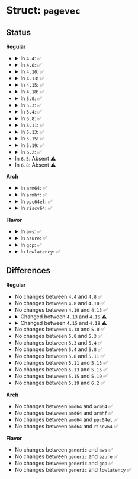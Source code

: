 # Struct: <code>pagevec</code>

## Status
<b>Regular</b>
<ul>
<li>
<details>
<summary>In <code>4.4</code>: ✅</summary>

```c
struct pagevec {
    long unsigned int nr;
    long unsigned int cold;
    struct page * pages[14];
};
```
</details>
</li>
<li>
<details>
<summary>In <code>4.8</code>: ✅</summary>

```c
struct pagevec {
    long unsigned int nr;
    long unsigned int cold;
    struct page * pages[14];
};
```
</details>
</li>
<li>
<details>
<summary>In <code>4.10</code>: ✅</summary>

```c
struct pagevec {
    long unsigned int nr;
    long unsigned int cold;
    struct page * pages[14];
};
```
</details>
</li>
<li>
<details>
<summary>In <code>4.13</code>: ✅</summary>

```c
struct pagevec {
    long unsigned int nr;
    long unsigned int cold;
    struct page * pages[14];
};
```
</details>
</li>
<li>
<details>
<summary>In <code>4.15</code>: ✅</summary>

```c
struct pagevec {
    long unsigned int nr;
    bool percpu_pvec_drained;
    struct page * pages[14];
};
```
</details>
</li>
<li>
<details>
<summary>In <code>4.18</code>: ✅</summary>

```c
struct pagevec {
    unsigned char nr;
    bool percpu_pvec_drained;
    struct page * pages[15];
};
```
</details>
</li>
<li>
<details>
<summary>In <code>5.0</code>: ✅</summary>

```c
struct pagevec {
    unsigned char nr;
    bool percpu_pvec_drained;
    struct page * pages[15];
};
```
</details>
</li>
<li>
<details>
<summary>In <code>5.3</code>: ✅</summary>

```c
struct pagevec {
    unsigned char nr;
    bool percpu_pvec_drained;
    struct page * pages[15];
};
```
</details>
</li>
<li>
<details>
<summary>In <code>5.4</code>: ✅</summary>

```c
struct pagevec {
    unsigned char nr;
    bool percpu_pvec_drained;
    struct page * pages[15];
};
```
</details>
</li>
<li>
<details>
<summary>In <code>5.8</code>: ✅</summary>

```c
struct pagevec {
    unsigned char nr;
    bool percpu_pvec_drained;
    struct page * pages[15];
};
```
</details>
</li>
<li>
<details>
<summary>In <code>5.11</code>: ✅</summary>

```c
struct pagevec {
    unsigned char nr;
    bool percpu_pvec_drained;
    struct page * pages[15];
};
```
</details>
</li>
<li>
<details>
<summary>In <code>5.13</code>: ✅</summary>

```c
struct pagevec {
    unsigned char nr;
    bool percpu_pvec_drained;
    struct page * pages[15];
};
```
</details>
</li>
<li>
<details>
<summary>In <code>5.15</code>: ✅</summary>

```c
struct pagevec {
    unsigned char nr;
    bool percpu_pvec_drained;
    struct page * pages[15];
};
```
</details>
</li>
<li>
<details>
<summary>In <code>5.19</code>: ✅</summary>

```c
struct pagevec {
    unsigned char nr;
    bool percpu_pvec_drained;
    struct page * pages[15];
};
```
</details>
</li>
<li>
<details>
<summary>In <code>6.2</code>: ✅</summary>

```c
struct pagevec {
    unsigned char nr;
    bool percpu_pvec_drained;
    struct page * pages[15];
};
```
</details>
</li>
<li>
In <code>6.5</code>: Absent ⚠️
</li>
<li>
In <code>6.8</code>: Absent ⚠️
</li>
</ul>
<b>Arch</b>
<ul>
<li>
<details>
<summary>In <code>arm64</code>: ✅</summary>

```c
struct pagevec {
    unsigned char nr;
    bool percpu_pvec_drained;
    struct page * pages[15];
};
```
</details>
</li>
<li>
<details>
<summary>In <code>armhf</code>: ✅</summary>

```c
struct pagevec {
    unsigned char nr;
    bool percpu_pvec_drained;
    struct page * pages[15];
};
```
</details>
</li>
<li>
<details>
<summary>In <code>ppc64el</code>: ✅</summary>

```c
struct pagevec {
    unsigned char nr;
    bool percpu_pvec_drained;
    struct page * pages[15];
};
```
</details>
</li>
<li>
<details>
<summary>In <code>riscv64</code>: ✅</summary>

```c
struct pagevec {
    unsigned char nr;
    bool percpu_pvec_drained;
    struct page * pages[15];
};
```
</details>
</li>
</ul>
<b>Flavor</b>
<ul>
<li>
<details>
<summary>In <code>aws</code>: ✅</summary>

```c
struct pagevec {
    unsigned char nr;
    bool percpu_pvec_drained;
    struct page * pages[15];
};
```
</details>
</li>
<li>
<details>
<summary>In <code>azure</code>: ✅</summary>

```c
struct pagevec {
    unsigned char nr;
    bool percpu_pvec_drained;
    struct page * pages[15];
};
```
</details>
</li>
<li>
<details>
<summary>In <code>gcp</code>: ✅</summary>

```c
struct pagevec {
    unsigned char nr;
    bool percpu_pvec_drained;
    struct page * pages[15];
};
```
</details>
</li>
<li>
<details>
<summary>In <code>lowlatency</code>: ✅</summary>

```c
struct pagevec {
    unsigned char nr;
    bool percpu_pvec_drained;
    struct page * pages[15];
};
```
</details>
</li>
</ul>

## Differences
<b>Regular</b>
<ul>
<li>
No changes between <code>4.4</code> and <code>4.8</code> ✅
</li>
<li>
No changes between <code>4.8</code> and <code>4.10</code> ✅
</li>
<li>
No changes between <code>4.10</code> and <code>4.13</code> ✅
</li>
<li>
<details>
<summary>Changed between <code>4.13</code> and <code>4.15</code> ⚠️</summary>
<ul>
<li>
<b>Field added. </b>
<code>bool percpu_pvec_drained</code>
</li>
<li>
<b>Field removed. </b>
<code>long unsigned int cold</code>
</li>
</ul>
</details>
</li>
<li>
<details>
<summary>Changed between <code>4.15</code> and <code>4.18</code> ⚠️</summary>
<ul>
<li>
<b>Field type changed. </b>
<code>long unsigned int nr</code> ➡️ <code>unsigned char nr</code>
</li>
<li>
<b>Field type changed. </b>
<code>struct page * pages[14]</code> ➡️ <code>struct page * pages[15]</code>
</li>
</ul>
</details>
</li>
<li>
No changes between <code>4.18</code> and <code>5.0</code> ✅
</li>
<li>
No changes between <code>5.0</code> and <code>5.3</code> ✅
</li>
<li>
No changes between <code>5.3</code> and <code>5.4</code> ✅
</li>
<li>
No changes between <code>5.4</code> and <code>5.8</code> ✅
</li>
<li>
No changes between <code>5.8</code> and <code>5.11</code> ✅
</li>
<li>
No changes between <code>5.11</code> and <code>5.13</code> ✅
</li>
<li>
No changes between <code>5.13</code> and <code>5.15</code> ✅
</li>
<li>
No changes between <code>5.15</code> and <code>5.19</code> ✅
</li>
<li>
No changes between <code>5.19</code> and <code>6.2</code> ✅
</li>
</ul>
<b>Arch</b>
<ul>
<li>
No changes between <code>amd64</code> and <code>arm64</code> ✅
</li>
<li>
No changes between <code>amd64</code> and <code>armhf</code> ✅
</li>
<li>
No changes between <code>amd64</code> and <code>ppc64el</code> ✅
</li>
<li>
No changes between <code>amd64</code> and <code>riscv64</code> ✅
</li>
</ul>
<b>Flavor</b>
<ul>
<li>
No changes between <code>generic</code> and <code>aws</code> ✅
</li>
<li>
No changes between <code>generic</code> and <code>azure</code> ✅
</li>
<li>
No changes between <code>generic</code> and <code>gcp</code> ✅
</li>
<li>
No changes between <code>generic</code> and <code>lowlatency</code> ✅
</li>
</ul>
